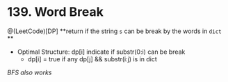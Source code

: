 # 139. Word Break
@(LeetCode)[DP]
**return if the string `s` can be break by the words in `dict` **
- Optimal Structure: dp[i] indicate if substr(0:i) can be break
	- dp[i] = true if any dp[j] && substr(i:j) is in dict

*BFS also works*